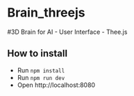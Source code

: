 # Brain_threejs
#3D Brain for AI - User Interface - Thee.js 
## How to install

- Run `npm install`
- Run `npm run dev`
- Open http://localhost:8080
